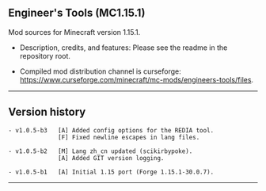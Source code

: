 
## Engineer's Tools (MC1.15.1)

Mod sources for Minecraft version 1.15.1.

- Description, credits, and features: Please see the readme in the repository root.

- Compiled mod distribution channel is curseforge: https://www.curseforge.com/minecraft/mc-mods/engineers-tools/files.

----
## Version history

    - v1.0.5-b3   [A] Added config options for the REDIA tool.
                  [F] Fixed newline escapes in lang files.

    - v1.0.5-b2   [M] Lang zh_cn updated (scikirbypoke).
                  [A] Added GIT version logging.

    - v1.0.5-b1   [A] Initial 1.15 port (Forge 1.15.1-30.0.7).

-----
